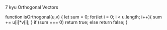 7 kyu
Orthogonal Vectors

function isOrthogonal(u,v) {
let sum = 0;
  for(let i = 0; i < u.length; i++){
  sum += u[i]*v[i];
  }
  if (sum === 0) return true;
  else return false;
}
